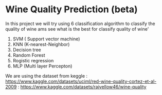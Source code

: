 # Wine Quality Prediction (beta)
In this project we will try using 6 classification algorithm to classify the quality of wine ams see what is the best for classify quality of wine'

1. SVM ( Support vector machine)
2. KNN (K-nearest-Neighbor)
3. Decision tree
4. Random Forest
5. Rogistic regression
6. MLP (Multi layer Percepton)

We are using the dataset from keggle
: https://www.kaggle.com/datasets/uciml/red-wine-quality-cortez-et-al-2009
: https://www.kaggle.com/datasets/rajyellow46/wine-quality
